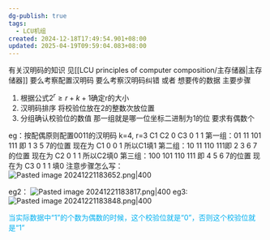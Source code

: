 ```yaml
---
dg-publish: true
tags:
  - LCU机组
created: 2024-12-18T17:49:54.901+08:00
updated: 2025-04-19T09:59:04.083+08:00
---
```


有关汉明码的知识  见[[LCU principles of computer composition/主存储器\|主存储器]]
要么考察配置汉明码  要么考察汉明码纠错 或者 想要传的数据
主要步骤
1. 根据公式$2^r\geq r+k+1$确定r的大小
2. 汉明码排序   将校验位放在2的整数次放位置
3. 分组确认校验位的数值  那一组就是哪一位坐标二进制为1的位 要求有偶数个

eg：按配偶原则配置0011的汉明码
	k=4,
	r=3
	C1 C2 0 C3 0 1 1
	第一组：01 11 101 111 即 1 3 5 7的位置  现在为 C1 0  0 1  所以C1填1
	第二组：10 11 110 111即 2 3 6 7的位置  现在为 C2 0 1 1  所以C2填0
	第三组：100 101 110 111 即 4 5 6 7的位置  现在为 C3 0 1 1 填0
	注意步骤怎么写：
	![Pasted image 20241221183652.png|400](/img/user/accessory/Pasted%20image%2020241221183652.png)

eg2：
	![Pasted image 20241221183817.png|400](/img/user/accessory/Pasted%20image%2020241221183817.png)
eg3:
	![Pasted image 20241221183848.png|400](/img/user/accessory/Pasted%20image%2020241221183848.png)

<font color="#00b0f0">当实际数据中“1”的个数为偶数的时候，这个校验位就是“0”，否则这个校验位就是“1”</font>
